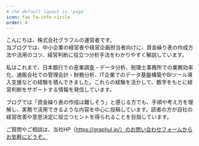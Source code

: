 ```yaml
---
# the default layout is 'page'
icon: fas fa-info-circle
order: 4
---
```


こんにちは、株式会社グラフルの運営者です。  
当ブログでは、中小企業の経営者や経営企画担当者向けに、資金繰り表の作成方法や活用のコツ、経営判断に役立つ分析手法をわかりやすく解説しています。

私はこれまで、日本銀行での産業調査・データ分析、税理士事務所での業務効率化、通販会社での管理会計・財務分析、IT企業でのデータ基盤構築やBIツール導入支援などの経験を積んできました。これらの経験を活かして、数字をもとに経営判断をサポートする情報を発信しています。

ブログでは「資金繰り表の作成は難しそう」と感じる方でも、手順や考え方を理解し、実務で活用できるような内容を中心に投稿しています。読者の方が自社の経営改善や意思決定に役立つヒントを得られることを目指しています。

ご質問やご相談は、当社HP（https://graphul.jp/）のお問い合わせフォームからお気軽にどうぞ。
